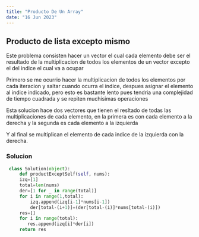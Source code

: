 ```yaml
---
title: "Producto De Un Array"
date: "16 Jun 2023"
---
```

## Producto de lista excepto mismo

 Este problema consisten hacer un vector el cual cada elemento debe ser el resultado de la 
 multiplicacion de todos los elementos de un vector excepto el del indice el cual va a ocupar

 Primero se me ocurrio hacer la multiplicacion de todos los elementos por cada iteracion y saltar cuando ocurra el indice, despues asignar el elemento
 al indice indicado, pero esto es bastante lento pues tendria una complejidad de tiempo cuadrada y se repiten muchisimas operaciones

 Esta solucion hace dos vectores que tienen el resltado de todas las multiplicaciones de cada elemento, en la primera es con cada elemento a la derecha 
 y la segunda es cada elemento a la izquierda

 Y al final se multiplican el elemento de cada indice de la izquierda con la derecha.
 
### Solucion


```py
 class Solution(object):
     def productExceptSelf(self, nums):
     izq=[1]
     total=len(nums)
     der=[1 for _ in range(total)]
     for i in range(1,total):
         izq.append(izq[i-1]*nums[i-1])
         der[total-(i+1)]=(der[total-(i)]*nums[total-(i)])
     res=[]
     for i in range(total):
        res.append(izq[i]*der[i])
     return res
```
 


